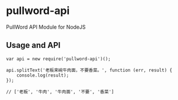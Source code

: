 # pullword-api

PullWord API Module for NodeJS

## Usage and API

```
var api = new require('pullword-api')();

api.splitText('老板来碗牛肉面，不要香菜。', function (err, result) {
    console.log(result);
});

// ['老板', '牛肉', '牛肉面', '不要', '香菜']
```
